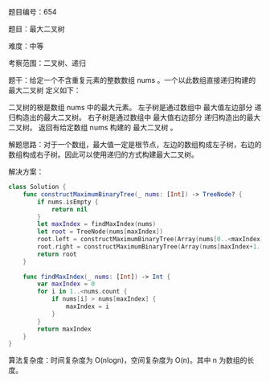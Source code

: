题目编号：654

题目：最大二叉树

难度：中等

考察范围：二叉树、递归

题干：给定一个不含重复元素的整数数组 nums 。一个以此数组直接递归构建的 最大二叉树 定义如下：

二叉树的根是数组 nums 中的最大元素。
左子树是通过数组中 最大值左边部分 递归构造出的最大二叉树。
右子树是通过数组中 最大值右边部分 递归构造出的最大二叉树。
返回有给定数组 nums 构建的 最大二叉树 。

解题思路：对于一个数组，最大值一定是根节点，左边的数组构成左子树，右边的数组构成右子树。因此可以使用递归的方式构建最大二叉树。

解决方案：

```swift
class Solution {
    func constructMaximumBinaryTree(_ nums: [Int]) -> TreeNode? {
        if nums.isEmpty {
            return nil
        }
        let maxIndex = findMaxIndex(nums)
        let root = TreeNode(nums[maxIndex])
        root.left = constructMaximumBinaryTree(Array(nums[0..<maxIndex]))
        root.right = constructMaximumBinaryTree(Array(nums[maxIndex+1..<nums.count]))
        return root
    }
    
    func findMaxIndex(_ nums: [Int]) -> Int {
        var maxIndex = 0
        for i in 1..<nums.count {
            if nums[i] > nums[maxIndex] {
                maxIndex = i
            }
        }
        return maxIndex
    }
}
```

算法复杂度：时间复杂度为 O(nlogn)，空间复杂度为 O(n)。其中 n 为数组的长度。